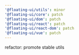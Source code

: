 ```yaml
---
'@floating-ui/utils': minor
'@floating-ui/core': patch
'@floating-ui/dom': patch
'@floating-ui/react': patch
'@floating-ui/react-dom': patch
'@floating-ui/vue': patch
---
```


refactor: promote stable utils
